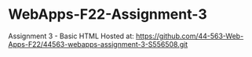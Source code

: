 # WebApps-F22-Assignment-3
Assignment 3 - Basic HTML
Hosted at:
https://github.com/44-563-Web-Apps-F22/44563-webapps-assignment-3-S556508.git
